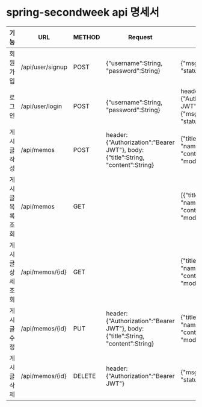 # spring-secondweek api 명세서
|기능|URL|METHOD|Request|Response|
|------|---|---|---|---|
|회원가입|/api/user/signup|POST|{"username":String, "password":String}|{"msg":String, "status":HttpStatus}|
|로그인|/api/user/login|POST|{"username":String, "password":String}|header:{"Authorization":"Bearer JWT"}, body:{"msg":String, "status":HttpStatus}|
|게시글 작성|/api/memos|POST|header:{"Authorization":"Bearer JWT"}, body:{"title":String, "content":String}|{"title":String, "name":String, "content":String, "modifiedAt":String}|
|게시글 목록 조회|/api/memos|GET||[{"title":String, "name":String, "content":String, "modifiedAt":String},...]|
|게시글 상세 조회|/api/memos/{id}|GET||{"title":String, "name":String, "content":String, "modifiedAt":String}|
|게시글 수정|/api/memos/{id}|PUT|header:{"Authorization":"Bearer JWT"}, body:{"title":String, "content":String}|{"title":String, "name":String, "content":String, "modifiedAt":String}|
|게시글 삭제|/api/memos/{id}|DELETE|header:{"Authorization":"Bearer JWT"}|{"msg":String, "status":HttpStatus}|
